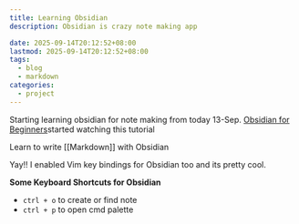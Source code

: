 ```yaml
---
title: Learning Obsidian
description: Obsidian is crazy note making app

date: 2025-09-14T20:12:52+08:00
lastmod: 2025-09-14T20:12:52+08:00
tags:
  - blog
  - markdown
categories:
  - project
---
```



Starting learning obsidian for note making from today 13-Sep.
[Obsidian for Beginners](https://www.youtube.com/watch?v=QgbLb6QCK88&t=16s)started watching this tutorial

Learn to write [[Markdown]] with Obsidian 

Yay!! I enabled Vim key bindings for Obsidian too and its pretty cool.

**Some Keyboard Shortcuts for Obsidian**

- `ctrl + o` to create or find note
- `ctrl + p` to open cmd palette